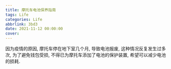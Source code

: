 ```yaml
---
title: 摩托车电池保养指南
tags: Life
categories: Life
abbrlink: 3bd3
date: 2021-11-12 00:00:00
cover:
---
```


因为疫情的原因, 摩托车停在地下室几个月, 导致电池报废, 这种情况反复发生过多次, 为了避免钱包受损, 不得已为摩托车添加了电池的保护装置, 希望可以减少电池的损耗.
